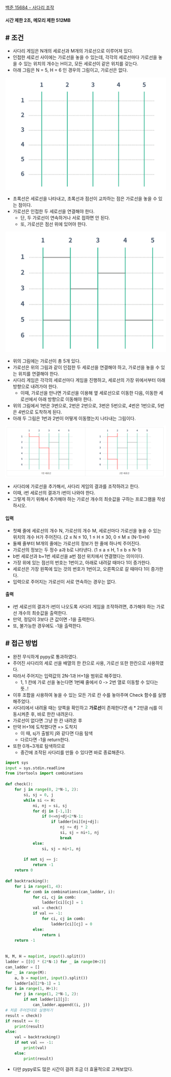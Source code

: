 
[백준 15684 - 사다리 조작](https://www.acmicpc.net/problem/15684)

#### **시간 제한 2초, 메모리 제한 512MB**

## **# 조건**

- 사다리 게임은 N개의 세로선과 M개의 가로선으로 이루어져 있다. 
- 인접한 세로선 사이에는 가로선을 놓을 수 있는데, 각각의 세로선마다 가로선을 놓을 수 있는 위치의 개수는 H이고, 모든 세로선이 같은 위치를 갖는다. 
- 아래 그림은 N = 5, H = 6 인 경우의 그림이고, 가로선은 없다.

![](assets/Pasted%20image%2020231012192553.png)

- 초록선은 세로선을 나타내고, 초록선과 점선이 교차하는 점은 가로선을 놓을 수 있는 점이다. 
- 가로선은 인접한 두 세로선을 연결해야 한다. 
	- 단, 두 가로선이 연속하거나 서로 접하면 안 된다. 
	- 또, 가로선은 점선 위에 있어야 한다.

![](assets/Pasted%20image%2020231012192624.png)

- 위의 그림에는 가로선이 총 5개 있다. 
- 가로선은 위의 그림과 같이 인접한 두 세로선을 연결해야 하고, 가로선을 놓을 수 있는 위치를 연결해야 한다.
- 사다리 게임은 각각의 세로선마다 게임을 진행하고, 세로선의 가장 위에서부터 아래 방향으로 내려가야 한다. 
	- 이때, 가로선을 만나면 가로선을 이용해 옆 세로선으로 이동한 다음, 이동한 세로선에서 아래 방향으로 이동해야 한다.
- 위의 그림에서 1번은 3번으로, 2번은 2번으로, 3번은 5번으로, 4번은 1번으로, 5번은 4번으로 도착하게 된다. 
- 아래 두 그림은 1번과 2번이 어떻게 이동했는지 나타내는 그림이다.

![](assets/Pasted%20image%2020231012192659.png)

- 사다리에 가로선을 추가해서, 사다리 게임의 결과를 조작하려고 한다. 
- 이때, i번 세로선의 결과가 i번이 나와야 한다. 
- 그렇게 하기 위해서 추가해야 하는 가로선 개수의 최솟값을 구하는 프로그램을 작성하시오.

#### **입력**
- 첫째 줄에 세로선의 개수 N, 가로선의 개수 M, 세로선마다 가로선을 놓을 수 있는 위치의 개수 H가 주어진다. (2 ≤ N ≤ 10, 1 ≤ H ≤ 30, 0 ≤ M ≤ (N-1)×H)
- 둘째 줄부터 M개의 줄에는 가로선의 정보가 한 줄에 하나씩 주어진다.
- 가로선의 정보는 두 정수 a과 b로 나타낸다. (1 ≤ a ≤ H, 1 ≤ b ≤ N-1) 
- b번 세로선과 b+1번 세로선을 a번 점선 위치에서 연결했다는 의미이다.
- 가장 위에 있는 점선의 번호는 1번이고, 아래로 내려갈 때마다 1이 증가한다. 
- 세로선은 가장 왼쪽에 있는 것의 번호가 1번이고, 오른쪽으로 갈 때마다 1이 증가한다.
- 입력으로 주어지는 가로선이 서로 연속하는 경우는 없다.

#### **출력**
- i번 세로선의 결과가 i번이 나오도록 사다리 게임을 조작하려면, 추가해야 하는 가로선 개수의 최솟값을 출력한다. 
- 만약, 정답이 3보다 큰 값이면 -1을 출력한다. 
- 또, 불가능한 경우에도 -1을 출력한다.

## **# 접근 방법**

- 완전 무식하게 pypy로 통과하였다.
- 주어진 사다리의 세로 선을 배열의 한 칸으로 사용, 가로선 또한 한칸으로 사용하였다.
- 따라서 주어지는 입력값의 2N-1과 H+1을 범위로 해주었다.
	- 1, 1 칸에 가로 선을 놓는다면 1번째 줄에서 0 -> 2번 열로 이동할 수 있다는 뜻..!
- 이후 조합을 사용하여 놓을 수 있는 모든 가로 칸 수를 놓아주며 Check 함수를 실행해주었다.
- 사다리에서 내려올 때는 양쪽을 확인하고 **가로선**이 존재한다면 dj * 2만큼 nj를 이동시켜준 후, 바로 한칸 내려온다.
- 가로선이 없다면 그냥 한 칸 내려온 후
- 만약 H+1에 도착했다면 => 도착지
	- 이 때, sj가 출발지 j와 같다면 다음 탐색
	- 다르다면 -1을 return한다.
- 또한 0개~3개로 탐색하므로
	- 중간에 조작된 사다리를 만들 수 있다면 바로 종료해준다.

```python
import sys
input = sys.stdin.readline
from itertools import combinations

def check():
    for j in range(0, 2*N-1, 2):
        si, sj = 0, j
        while si <= H:
            ni, nj = si, sj
            for dj in [-1,1]:
                if 0<=nj+dj<2*N-1:
                    if ladder[ni][nj+dj]:
                        nj += dj * 2
                        si, sj = ni+1, nj
                        break
            else:
                si, sj = ni+1, nj

        if not sj == j:
            return -1
    return 0

def backtracking():
    for i in range(1, 4):
        for comb in combinations(can_ladder, i):
            for ci, cj in comb:
                ladder[ci][cj] = 1
            val = check()
            if val == -1:
                for ci, cj in comb:
                    ladder[ci][cj] = 0
            else:
                return i
    return -1


N, M, H = map(int, input().split())
ladder = [[0] * (2*N-1) for _ in range(H+2)]
can_ladder = []
for _ in range(M):
    a, b = map(int, input().split())
    ladder[a][2*b-1] = 1
for i in range(1, H+1):
    for j in range(1, 2*N-1, 2):
        if not ladder[i][j]:
            can_ladder.append((i, j))
# 처음 주어진대로 실행하기
result = check()
if result == 0:
    print(result)
else:
    val = backtracking()
    if not val == -1:
        print(val)
    else:
        print(result)
```

- 다만 pypy로도 많은 시간이 걸려 조금 더 효율적으로 고쳐보았다.